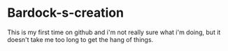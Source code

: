 # Bardock-s-creation
This is my first time on github and i'm not really sure what i'm doing, but it doesn't take me too long to get the hang of things.
